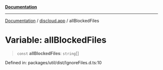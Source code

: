 [**Documentation**](../../README.md)

***

[Documentation](../../packages.md) / [discloud.app](../README.md) / allBlockedFiles

# Variable: allBlockedFiles

> `const` **allBlockedFiles**: `string`[]

Defined in: packages/util/dist/IgnoreFiles.d.ts:10
